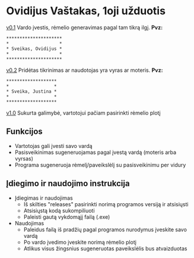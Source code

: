 # Ovidijus Vaštakas, 1oji užduotis

[v0.1](https://github.com/OvidijusV/1Uzduotis-OOP/tree/v0.1) Vardo įvestis, rėmelio generavimas pagal tam tikrą ilgį.
**Pvz:**

```
*********************
*                   *
* Sveikas, Ovidijus *
*                   *
*********************
```
[v0.2](https://github.com/OvidijusV/1Uzduotis-OOP/tree/v0.2) Pridėtas tikrinimas ar naudotojas yra vyras ar moteris.
**Pvz:**

```
*******************
*                 *
* Sveika, Justina *
*                 *
*******************
```
[v1.0](https://github.com/OvidijusV/1Uzduotis-OOP/tree/v1.0) Sukurta galimybė, vartotojui pačiam pasirinkti rėmelio plotį

## Funkcijos
* Vartotojas gali įvesti savo vardą
* Pasisveikinimas sugeneruojamas pagal įvestą vardą (moteris arba vyrsas)
* Programa sugeneruoja rėmelį/paveikslėlį su pasisveikinimu per vidury

## Įdiegimo ir naudojimo instrukcija
* Įdiegimas ir naudojimas
  * Iš skilties "releases" pasirinkti norimą programos versiją ir atsisiųsti
  * Atsisiųstą kodą sukompiliuoti
  * Paleisti gautą vykdomąjį failą (.exe)
* Naudojimas
  * Paleidus failą iš pradžių pagal programos nurodymus įveskite savo vardą
  * Po vardo įvedimo įveskite norimą rėmelio plotį
  * Atlikus visus žingsnius sugeneruotas paveikslėlis bus atvaizduotas
